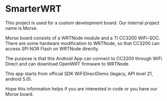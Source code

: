 # SmarterWRT

This project is used for a custom development board. Our internal project name is Morse.

Morse board consists of a WRTNode module and a TI CC3200 WiFi-SOC. There are some hardware modification to WRTNode, so that CC3200 can access SPI NOR Flash on WRTNode directly.

The purpose is that this Android App can connect to CC3200 through WiFi Direct and can download OpenWRT firmware to WRTNode.

This app starts from official SDK WiFiDirectDemo (legacy, API level 21, android 5.0).

Hope this information helps if you are interested in code or you have our Morse board.
